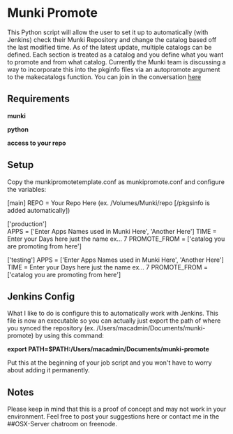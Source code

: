 Munki Promote
=========

This Python script will allow the user to set it up to automatically (with Jenkins) check their Munki Repository and change the catalog based off the last modified time.  As of the latest update, multiple catalogs can be defined.  Each section is treated as a catalog and you define what you want to promote and from what catalog.  Currently the Munki team is discussing a way to incorporate this into the pkginfo files via an autopromote argument to the makecatalogs function.  You can join in the conversation [here](https://groups.google.com/forum/#!topic/munki-dev/FKWmj4i-VEU/discussion)

Requirements
------------

**munki**

**python**

**access to your repo**

Setup
-----

Copy the munkipromotetemplate.conf as munkipromote.conf and configure the variables:

[main]
REPO = Your Repo Here (ex. /Volumes/Munki/repo [/pkgsinfo is added automatically])

['production']    
APPS = ['Enter Apps Names used in Munki Here', 'Another Here']
TIME = Enter your Days here just the name ex... 7
PROMOTE_FROM = ['catalog you are promoting from here']

['testing']
APPS = ['Enter Apps Names used in Munki Here', 'Another Here']
TIME = Enter your Days here just the name ex... 7
PROMOTE_FROM = ['catalog you are promoting from here']

Jenkins Config
--------------

What I like to do is configure this to automatically work with Jenkins.  This file is now an executable so you can actually just export the path of where you synced the repository (ex. /Users/macadmin/Documents/munki-promote) by using this command:

**export PATH=$PATH:/Users/macadmin/Documents/munki-promote**

Put this at the beginning of your job script and you won't have to worry about adding it permanently.

Notes
-----

Please keep in mind that this is a proof of concept and may not work in your environment. Feel free to post your suggestions here or contact me in the ##OSX-Server chatroom on freenode.
